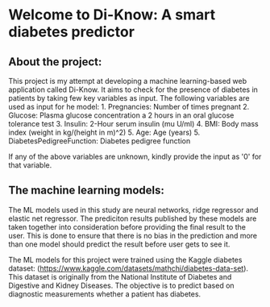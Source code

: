 # Welcome to Di-Know: A smart diabetes predictor 

## About the project:
This project is my attempt at developing a machine learning-based web application called Di-Know. It aims to check for the presence of diabetes in patients by taking few key variables as input. The following variables are used as input for he model:
    1. Pregnancies: Number of times pregnant
    2. Glucose: Plasma glucose concentration a 2 hours in an oral glucose tolerance test
    3. Insulin: 2-Hour serum insulin (mu U/ml)
    4. BMI: Body mass index (weight in kg/(height in m)^2)
    5. Age: Age (years)
    5. DiabetesPedigreeFunction: Diabetes pedigree function

If any of the above variables are unknown, kindly provide the input as '0' for that variable.

## The machine learning models:
The ML models used in this study are neural networks, ridge regressor and elastic net regressor. The prediciton results published by these models are taken together into consideration before providing the final result to the user. This is done to ensure that there is no bias in the prediction and more than one model should predict the result before user gets to see it.

The ML models for this project were trained using the Kaggle diabetes dataset: (https://www.kaggle.com/datasets/mathchi/diabetes-data-set).
This dataset is originally from the National Institute of Diabetes and Digestive and Kidney Diseases. The objective is to predict based on diagnostic measurements whether a patient has diabetes.





